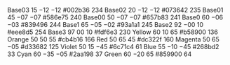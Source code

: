 Base03 		15 	−12 	−12 	#002b36 	234
Base02 		20 	−12 	−12 	#073642 	235
Base01 		45 	−07 	−07 	#586e75 	240
Base00 		50 	−07 	−07 	#657b83 	241
Base0 		60 	−06 	−03 	#839496 	244
Base1 		65 	−05 	−02 	#93a1a1 	245
Base2 		92 	−00 	10 	#eee8d5 	254
Base3 		97 	00 	10 	#fdf6e3 	230
Yellow 		60 	10 	65 	#b58900 	136
Orange 		50 	50 	55 	#cb4b16 	166
Red 		50 	65 	45 	#dc322f 	160
Magenta 		50 	65 	−05 	#d33682 	125
Violet 		50 	15 	−45 	#6c71c4 	61
Blue 		55 	−10 	−45 	#268bd2 	33
Cyan 		60 	−35 	−05 	#2aa198 	37
Green 		60 	−20 	65 	#859900 	64 
